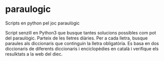 # paraulogic
Scripts en python pel joc paraulògic

Script senzill en Python3 que busque tantes solucions possibles com pot del paraulògic.
Parteix de les lletres diàries. Per a cada lletra, busque paraules als diccionaris que continguin la lletra obligatòria.
Es basa en dos diccionaris de diferents diccionaris i enciclopèdies en català i verifique els resulktats a la web del diec.
